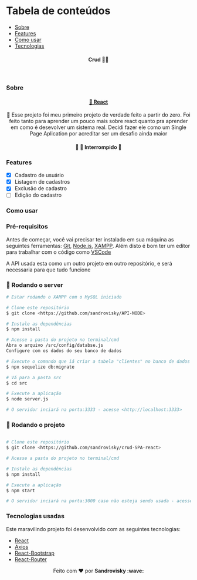 Tabela de conteúdos
=================
<!--ts-->
   * [Sobre](#Sobre)
   * [Features](#Features)
   * [Como usar](#Como-usar)
   * [Tecnologias](#Tecnologias-usadas)
<!--te-->
<h4 align="center">
 <b>Crud</b> 🦸‍♂️
</h4>

<br>

### Sobre

<h4 align="center">
    <a href="https://pt-br.reactjs.org/">🔗 React</a>
</h4>
<p align="center">🚀 Esse projeto foi meu primeiro projeto de verdade feito a partir do zero. Foi feito tanto para aprender um pouco mais sobre react quanto pra aprender em como é desevolver um sistema real. Decidi fazer ele como um Single Page Aplication por acreditar ser um desafio ainda maior</p>

<h4 align="center"> 
	🚧  🚀 Interrompido  🚧
</h4>

### Features

- [x] Cadastro de usuário
- [x] Listagem de cadastros
- [x] Exclusão de cadastro
- [ ] Edição do cadastro

### Como usar

### Pré-requisitos

Antes de começar, você vai precisar ter instalado em sua máquina as seguintes ferramentas:
[Git](https://git-scm.com), [Node.js](https://nodejs.org/en/), [XAMPP](https://www.apachefriends.org/pt_br/index.html). 
Além disto é bom ter um editor para trabalhar com o código como [VSCode](https://code.visualstudio.com/)
<p>A API usada esta como um outro projeto em outro repositório, e será necessaria para que tudo funcione</p>

### 🎲 Rodando o server

```bash
# Estar rodando o XAMPP com o MySQL iniciado

# Clone este repositório
$ git clone <https://github.com/sandrovisky/API-NODE>

# Instale as dependências
$ npm install

# Acesse a pasta do projeto no terminal/cmd
Abra o arquivo /src/config/databse.js
Configure com os dados do seu banco de dados

# Execute o comando que iá criar a tabela "clientes" no banco de dados
$ npx sequelize db:migrate

# Vá para a pasta src
$ cd src 

# Execute a aplicação 
$ node server.js

# O servidor inciará na porta:3333 - acesse <http://localhost:3333>
```
### 🎲 Rodando o projeto

```bash

# Clone este repositório
$ git clone <https://github.com/sandrovisky/crud-SPA-react>

# Acesse a pasta do projeto no terminal/cmd

# Instale as dependências
$ npm install

# Execute a aplicação 
$ npm start

# O servidor inciará na porta:3000 caso não esteja sendo usada - acesse <http://localhost:3000>
```
### Tecnologias usadas
Este maravilindo projeto foi desenvolvido com as seguintes tecnologias:
- [React](https://pt-br.reactjs.org/)
- [Axios](https://www.npmjs.com/package/axios)
- [React-Bootstrap](https://react-bootstrap.github.io/)
- [React-Router](https://reactrouter.com/)

<p align="center">Feito com ❤️ por <strong>Sandrovisky :wave: </p>